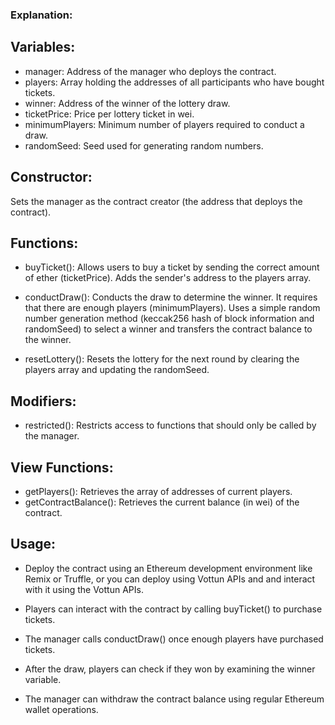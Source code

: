 ### Explanation:

## Variables:
- manager: Address of the manager who deploys the contract.
- players: Array holding the addresses of all participants who have bought tickets.
- winner: Address of the winner of the lottery draw.
- ticketPrice: Price per lottery ticket in wei.
- minimumPlayers: Minimum number of players required to conduct a draw.
- randomSeed: Seed used for generating random numbers.

## Constructor:
Sets the manager as the contract creator (the address that deploys the contract).

## Functions:
- buyTicket(): Allows users to buy a ticket by sending the correct amount of ether (ticketPrice). Adds the sender's address to the players array.

- conductDraw(): Conducts the draw to determine the winner. It requires that there are enough players (minimumPlayers). Uses a simple random number generation method (keccak256 hash of block information and randomSeed) to select a winner and transfers the contract balance to the winner.

- resetLottery(): Resets the lottery for the next round by clearing the players array and updating the randomSeed.

## Modifiers:

- restricted(): Restricts access to functions that should only be called by the manager.

## View Functions:

- getPlayers(): Retrieves the array of addresses of current players.
- getContractBalance(): Retrieves the current balance (in wei) of the contract.

## Usage:

- Deploy the contract using an Ethereum development environment like Remix or Truffle, or you can deploy using Vottun APIs and and interact with it using the Vottun APIs.

- Players can interact with the contract by calling buyTicket() to purchase tickets.
    
- The manager calls conductDraw() once enough players have purchased tickets.

- After the draw, players can check if they won by examining the winner variable.

- The manager can withdraw the contract balance using regular Ethereum wallet operations.
